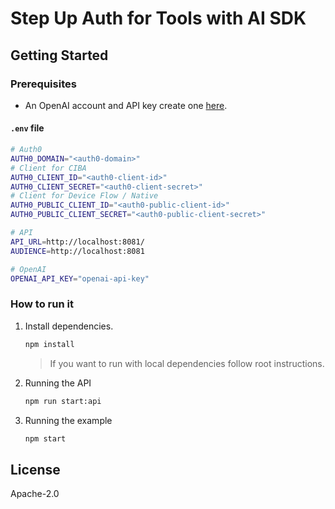 # Step Up Auth for Tools with AI SDK

## Getting Started

### Prerequisites

- An OpenAI account and API key create one [here](https://platform.openai.com).

#### `.env` file

```sh
# Auth0
AUTH0_DOMAIN="<auth0-domain>"
# Client for CIBA
AUTH0_CLIENT_ID="<auth0-client-id>"
AUTH0_CLIENT_SECRET="<auth0-client-secret>"
# Client for Device Flow / Native
AUTH0_PUBLIC_CLIENT_ID="<auth0-public-client-id>"
AUTH0_PUBLIC_CLIENT_SECRET="<auth0-public-client-secret>"

# API
API_URL=http://localhost:8081/
AUDIENCE=http://localhost:8081

# OpenAI
OPENAI_API_KEY="openai-api-key"
```

### How to run it

1. Install dependencies.
    ```sh
    npm install
    ```
    > If you want to run with local dependencies follow root instructions.

2. Running the API
    ```sh
    npm run start:api
    ```

3. Running the example
    ```sh
    npm start
    ```

## License

Apache-2.0
